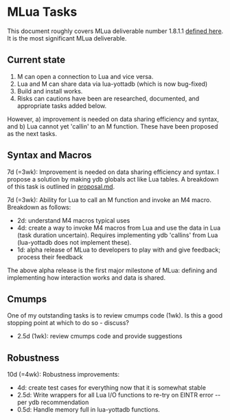 # MLua Tasks

This document roughly covers MLua deliverable number 1.8.1.1 [defined here](https://dev.anet.be/doc/brocade/mlua/html/mlua.html#embedding-m-in-lua). It is the most significant MLua deliverable.

## Current state

1. M can open a connection to Lua and vice versa.
2. Lua and M can share data via lua-yottadb (which is now bug-fixed)
3. Build and install works.
4. Risks can cautions have been are researched, documented, and appropriate tasks added below.

However, a) improvement is needed on data sharing efficiency and syntax, and b) Lua cannot yet 'callin' to an M function. These have been proposed as the next tasks.

## Syntax and Macros

7d (=3wk): Improvement is needed on data sharing efficiency and syntax. I propose a solution by making ydb globals act like Lua tables. A breakdown of this task is outlined in [proposal.md](./proposal.md).

7d (=3wk): Ability for Lua to call an M function and invoke an M4 macro. Breakdown as follows:

* 2d: understand M4 macros typical uses
* 4d: create a way to invoke M4 macros from Lua and use the data in Lua (task duration uncertain). Requires implementing ydb 'callins' from Lua (lua-yottadb does not implement these).
* 1d: alpha release of MLua to developers to play with and give feedback; process their feedback

The above alpha release is the first major milestone of MLua: defining and implementing how interaction works and data is shared.

## Cmumps

One of my outstanding tasks is to review cmumps code (1wk). Is this a good stopping point at which to do so - discuss?

* 2.5d (1wk): review cmumps code and provide suggestions

## Robustness

10d (=4wk): Robustness improvements:

* 4d: create test cases for everything now that it is somewhat stable
* 2.5d: Write wrappers for all Lua I/O functions to re-try on EINTR error -- per ydb recommendation
* 0.5d: Handle memory full in lua-yottadb functions.

